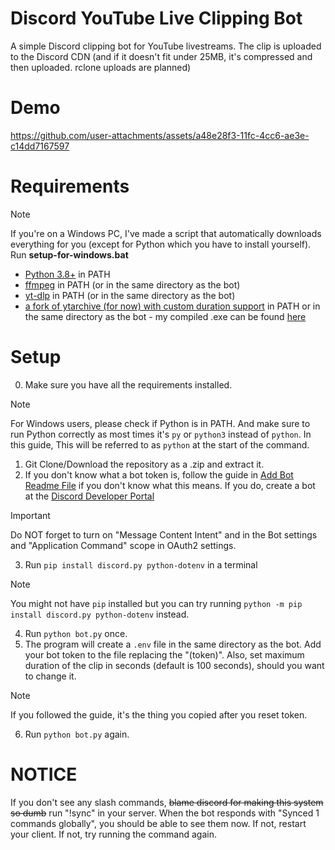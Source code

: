 # Discord YouTube Live Clipping Bot

A simple Discord clipping bot for YouTube livestreams. The clip is uploaded to the Discord CDN (and if it doesn't fit under 25MB, it's compressed and then uploaded. rclone uploads are planned)

# Demo

https://github.com/user-attachments/assets/a48e28f3-11fc-4cc6-ae3e-c14dd7167597


# Requirements
> [!NOTE]
> If you're on a Windows PC, I've made a script that automatically downloads everything for you (except for Python which you have to install yourself). Run **setup-for-windows.bat**
- [Python 3.8+](https://www.python.org/downloads/) in PATH
- [ffmpeg](https://ffmpeg.org/download.html#build-windows) in PATH (or in the same directory as the bot)
- [yt-dlp](https://github.com/yt-dlp/yt-dlp/releases/) in PATH (or in the same directory as the bot)
- [a fork of ytarchive (for now) with custom duration support](https://github.com/keredau/ytarchive/tree/feature/duration) in PATH or in the same directory as the bot - my compiled .exe can be found [here](https://github.com/Patrosi73/discord-youtubelive-clipping-bot/raw/main/ytarchive.exe) 

# Setup
0. Make sure you have all the requirements installed.
> [!NOTE]
> For Windows users, please check if Python is in PATH. And make sure to run Python correctly as most times it's `py` or `python3` instead of `python`. In this guide, This will be referred to as `python` at the start of the command.
1. Git Clone/Download the repository as a .zip and extract it.
2. If you don't know what a bot token is, follow the guide in [Add Bot Readme File](/ADD-BOT.md) if you don't know what this means. If you do, create a bot at the [Discord Developer Portal](https://discord.com/developers/applications)
> [!IMPORTANT]
> Do NOT forget to turn on "Message Content Intent" and in the Bot settings and "Application Command" scope in OAuth2 settings.

3. Run `pip install discord.py python-dotenv` in a terminal
> [!NOTE]
> You might not have `pip` installed but you can try running `python -m pip install discord.py python-dotenv`  instead.
4. Run `python bot.py` once.
5. The program will create a `.env` file in the same directory as the bot. Add your bot token to the file replacing the "(token)". Also, set maximum duration of the clip in seconds (default is 100 seconds), should you want to change it.
> [!NOTE]
> If you followed the guide, it's the thing you copied after you reset token.
6. Run `python bot.py` again.

# NOTICE
If you don't see any slash commands, ~~blame discord for making this system so dumb~~ run "!sync" in your server. When the bot responds with "Synced 1 commands globally", you should be able to see them now. If not, restart your client. If not, try running the command again.
